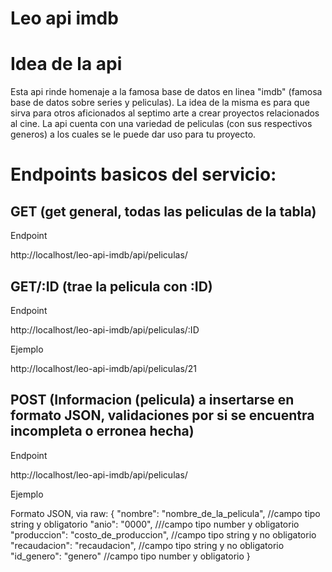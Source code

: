 # Leo api imdb

# Idea de la api

<p>
Esta api rinde homenaje a la famosa base de datos en linea "imdb" (famosa base de datos sobre series y peliculas). La idea de la misma es para que sirva para otros aficionados al septimo arte a crear proyectos relacionados al cine. La api cuenta con una variedad de peliculas (con sus respectivos generos) a los cuales se le puede dar uso para tu proyecto.
</p>

# Endpoints basicos del servicio:

## GET (get general, todas las peliculas de la tabla) 
<p>Endpoint</p>

<p> http://localhost/leo-api-imdb/api/peliculas/ </p>

## GET/:ID (trae la pelicula con :ID)
<p>Endpoint</p>

<p> http://localhost/leo-api-imdb/api/peliculas/:ID </p>

<p>Ejemplo</p>

<p> http://localhost/leo-api-imdb/api/peliculas/21 </p>

## POST (Informacion (pelicula) a insertarse en formato JSON, validaciones por si se encuentra incompleta o erronea hecha)

<p>Endpoint</p>

<p> http://localhost/leo-api-imdb/api/peliculas/ </p>

<p>Ejemplo</p>

<p>
Formato JSON, via raw:
{
    "nombre": "nombre_de_la_pelicula", //campo tipo string y obligatorio
    "anio": "0000", ///campo tipo number y obligatorio
    "produccion": "costo_de_produccion", //campo tipo string y no obligatorio
    "recaudacion": "recaudacion", //campo tipo string y no obligatorio
    "id_genero": "genero" //campo tipo number y obligatorio
}
</p>


